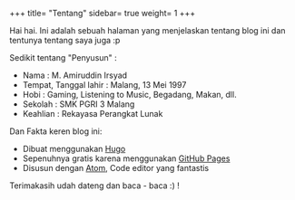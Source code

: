 +++
title= "Tentang"
sidebar= true
weight= 1
+++

<p class="message">
  Hai hai. Ini adalah sebuah halaman yang menjelaskan tentang blog ini dan tentunya tentang saya juga :p
</p>

Sedikit tentang "Penyusun" :

* Nama                  : M. Amiruddin Irsyad
* Tempat, Tanggal lahir : Malang, 13 Mei 1997
* Hobi                  : Gaming, Listening to Music, Begadang, Makan, dll.
* Sekolah               : SMK PGRI 3 Malang
* Keahlian              : Rekayasa Perangkat Lunak

Dan Fakta keren blog ini:

* Dibuat menggunakan [Hugo](http://gohugo.io)
* Sepenuhnya gratis karena menggunakan [GitHub Pages](https://pages.github.com)
* Disusun dengan [Atom](http://Atom.io), Code editor yang fantastis


Terimakasih udah dateng dan baca - baca :) !
